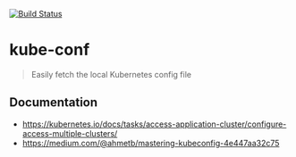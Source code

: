 [![Build Status](https://travis-ci.org/esphen/kube-conf.svg?branch=master)](https://travis-ci.org/esphen/kube-conf)

# kube-conf

> Easily fetch the local Kubernetes config file

## Documentation

- https://kubernetes.io/docs/tasks/access-application-cluster/configure-access-multiple-clusters/
- https://medium.com/@ahmetb/mastering-kubeconfig-4e447aa32c75

